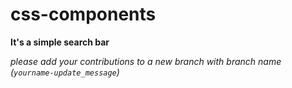 # css-components

**It's a simple search bar**

 _please add your contributions to a new branch with branch name (```yourname-update_message```)_
